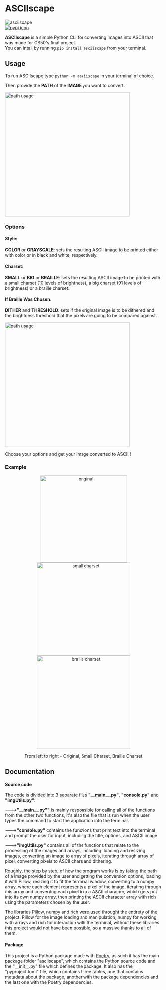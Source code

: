 # ASCIIscape
<div><img src="https://i.imgur.com/eMJS0Da.png" alt="asciiscape"></div>
<div><a href="https://pypi.org/project/asciiscape/"><img src="https://camo.githubusercontent.com/340246e46c5aa50acde0582093d8650c201d5c3ff31432a547ea625f700bad6d/68747470733a2f2f696d672e736869656c64732e696f2f62616467652f2d507950692d626c75652e7376673f6c6f676f3d70797069266c6162656c436f6c6f723d353535353535267374796c653d666f722d7468652d6261646765" alt="pypi icon"></a></div>

**ASCIIscape** is a simple Python CLI for converting images into ASCII that was made for CS50's final project.<br>
You can intall by running ```pip install asciiscape``` from your terminal.

## Usage

To run ASCIIscape type ```python -m asciiscape``` in your terminal of choice.<br>

Then provide the **PATH** of the **IMAGE** you want to convert.
<div><img src="https://i.imgur.com/9UYqcOK.png" alt="path usage" width="400"></div>
<p></p>

### Options
#### Style:
**COLOR** or **GRAYSCALE**: sets the resulting ASCII image to be printed either with color or in black and white, respectively.<br>
#### Charset:
**SMALL** or **BIG** or **BRAILLE**: sets the resulting ASCII image to be printed with a small charset (10 levels of brightness), a big charset (91 levels of 
                                       brightness) or a braille charset. 
#### If Braille Was Chosen:
**DITHER** and **THRESHOLD**: sets if the original image is to be dithered and the brightness threshold that the pixels are going to be compared against.
<div><img src="https://i.imgur.com/T9b08dS.png" alt="path usage" width="400"></div>
<p></p>

Choose your options and get your image converted to ASCII !

### Example

<div align="center"><img src="https://i.imgur.com/gh7CwD4.jpeg", alt="original", width="280" height="280"><img src="https://i.imgur.com/9HrFodC.png", alt="small charset", width="300" height="300"><img src="https://i.imgur.com/4wdDgVD.png", alt="braille charset", width="300" height="300"></div>
<p align="center">From left to right - Original, Small Charset, Braille Charset</p>


## Documentation

#### Source code

The code is divided into 3 separate files **"\_\_main\_\_.py"**, **"console.py"** and **"imgUtils.py"**:<br>

--->**"\_\_main\_\_.py""**  is mainly responsible for calling all of the functions from the other two functions, it's also the file that is run when the user types the command to start the application into the terminal.

--->**"console.py"** contains the functions that print text into the terminal and prompt the user for input, including the title, options, and ASCII image.

--->**"imgUtils.py"** contains all of the functions that relate to the processing of the images and arrays, including: loading and resizing images, converting an image to array of pixels, iterating through array of pixel, converting pixels to ASCII chars and dithering.

Roughly, the step by step, of how the program works is by taking the path of a image provided by the user and getting the conversion options, loading it with Pillow, resizing it to fit the terminal window, converting to a numpy array, where each element represents a pixel of the image, iterating through this array and converting each pixel into a ASCII character, which gets put into its own numpy array, then printing the ASCII character array with rich using the parameters chosen by the user.

The libraries <a href="https://github.com/python-pillow/Pillow">Pillow</a>, <a href="https://github.com/numpy/numpy">numpy</a> and <a href="https://github.com/Textualize/rich">rich</a> were used throught the entirety of the project. Pillow for the image loading and manipulation, numpy for working with arrays and rich for interaction with the terminal, without these libraries this project would not have been possible, so a massive thanks to all of them.

#### Package

This project is a Python package made with <a href="https://github.com/python-poetry/poetry">Poetry</a>, as such it has the main package folder "asciiscape", which contains the Python source code and the "\_\_init\_\_.py" file which defines the package. It also has the "pyproject.toml" file, which contains three tables, one that contains metadata about the package, another with the package dependencies and the last one with the Poetry dependencies.
